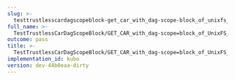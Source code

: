 ```yaml
---
slug: >-
  testtrustlesscardagscopeblock-get_car_with_dag-scope-block_of_unixfs_file_on_a_path_(accept_header)
full_name: >-
  TestTrustlessCarDagScopeBlock/GET_CAR_with_dag-scope=block_of_UnixFS_file_on_a_path_(Accept_Header)
outcome: pass
title: >-
  TestTrustlessCarDagScopeBlock/GET_CAR_with_dag-scope=block_of_UnixFS_file_on_a_path_(Accept_Header)
implementation_id: kubo
version: dev-44b0eaa-dirty
---
```


